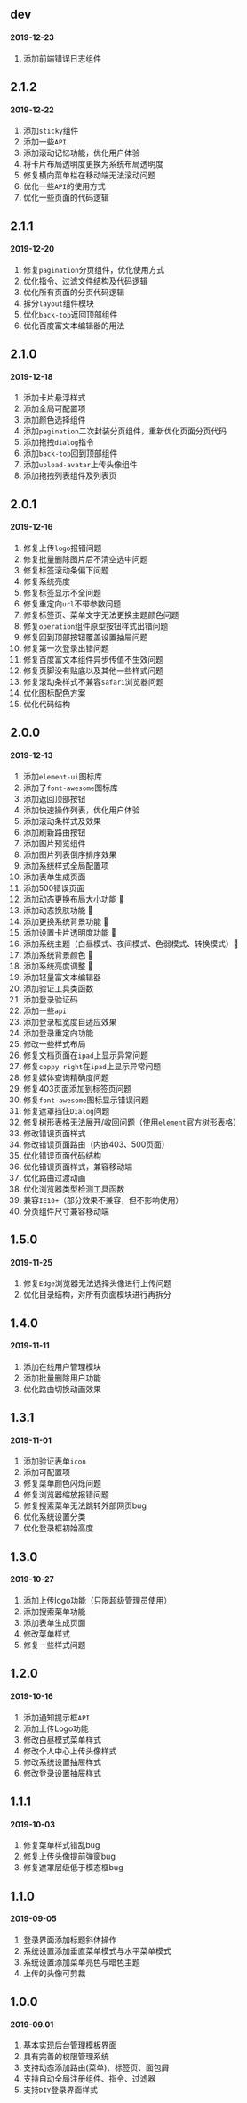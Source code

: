 ## dev

<h4>2019-12-23</h4>

1. 添加前端错误日志组件

## 2.1.2

<h4>2019-12-22</h4>

1. 添加`sticky`组件
2. 添加一些`API`
3. 添加滚动记忆功能，优化用户体验
4. 将卡片布局透明度更换为系统布局透明度
5. 修复横向菜单栏在移动端无法滚动问题
6. 优化一些`API`的使用方式
7. 优化一些页面的代码逻辑

## 2.1.1

<h4>2019-12-20</h4>

1. 修复`pagination`分页组件，优化使用方式
2. 优化指令、过滤文件结构及代码逻辑
3. 优化所有页面的分页代码逻辑
4. 拆分`layout`组件模块
5. 优化`back-top`返回顶部组件
6. 优化百度富文本编辑器的用法

## 2.1.0

<h4>2019-12-18</h4>

1. 添加卡片悬浮样式
2. 添加全局可配置项
3. 添加颜色选择组件
4. 添加`pagination`二次封装分页组件，重新优化页面分页代码
5. 添加拖拽`dialog`指令
6. 添加`back-top`回到顶部组件
7. 添加`upload-avatar`上传头像组件
8. 添加拖拽列表组件及列表页

## 2.0.1

<h4>2019-12-16</h4>

1. 修复上传`logo`报错问题
2. 修复批量删除图片后不清空选中问题
3. 修复标签滚动条偏下问题
4. 修复系统亮度
5. 修复标签显示不全问题
6. 修复重定向`url`不带参数问题
7. 修复标签页、菜单文字无法更换主题颜色问题
8. 修复`operation`组件原型按钮样式出错问题
9. 修复回到顶部按钮覆盖设置抽屉问题
10. 修复第一次登录出错问题
11. 修复百度富文本组件异步传值不生效问题
12. 修复页脚没有贴底以及其他一些样式问题
13. 修复滚动条样式不兼容`safari`浏览器问题
14. 优化图标配色方案
15. 优化代码结构

## 2.0.0

<h4>2019-12-13</h4>

1. 添加`element-ui`图标库
2. 添加了`font-awesome`图标库
3. 添加返回顶部按钮
4. 添加快速操作列表，优化用户体验
5. 添加滚动条样式及效果
6. 添加刷新路由按钮
7. 添加图片预览组件
8.  添加图片列表倒序排序效果
9.  添加系统样式全局配置项
10. 添加表单生成页面
11. 添加500错误页面
12. 添加动态更换布局大小功能 :tshirt:
13. 添加动态换肤功能 :tshirt:
14. 添加更换系统背景功能 :tshirt:
15. 添加设置卡片透明度功能 :tshirt:
16. 添加系统主题（白昼模式、夜间模式、色弱模式、转换模式）:tshirt:
17. 添加系统背景颜色 :tshirt:
18. 添加系统亮度调整 :tshirt:
19. 添加轻量富文本编辑器
20. 添加验证工具类函数
21. 添加登录验证码
22. 添加一些`api`
23. 添加登录框宽度自适应效果
24. 添加登录重定向功能
25. 修改一些样式布局
26. 修复文档页面在`ipad`上显示异常问题
27. 修复`coppy right`在`ipad`上显示异常问题
28. 修复媒体查询精确度问题
29. 修复403页面添加到标签页问题
30. 修复`font-awesome`图标显示错误问题
31. 修复遮罩挡住`Dialog`问题
32. 修复树形表格无法展开/收回问题（使用`element`官方树形表格）
33. 修改错误页面样式
34. 修改错误页面路由（内嵌403、500页面）
35. 优化错误页面代码结构
36. 优化错误页面样式，兼容移动端
37. 优化路由过渡动画
38. 优化浏览器类型检测工具函数
39. 兼容`IE10+`（部分效果不兼容，但不影响使用）
40. 分页组件尺寸兼容移动端

## 1.5.0

<h4>2019-11-25</h4>

1. 修复`Edge`浏览器无法选择头像进行上传问题
2. 优化目录结构，对所有页面模块进行再拆分

## 1.4.0

<h4>2019-11-11</h4>

1. 添加在线用户管理模块
2. 添加批量删除用户功能
3. 优化路由切换动画效果

## 1.3.1

<h4>2019-11-01</h4>

1. 添加验证表单`icon`
2. 添加可配置项
3. 修复菜单颜色闪烁问题
4. 修复浏览器缩放报错问题
5. 修复搜索菜单无法跳转外部网页bug
6. 优化系统设置分类
7. 优化登录框初始高度

## 1.3.0

<h4>2019-10-27</h4>

1. 添加上传logo功能（只限超级管理员使用）
2. 添加搜索菜单功能
3. 添加表单生成页面
4. 修改菜单样式
5. 修复一些样式问题

## 1.2.0

<h4>2019-10-16</h4>

1. 添加通知提示框`API`
2. 添加上传Logo功能
3. 修改白昼模式菜单样式
4. 修改个人中心上传头像样式
5. 修改系统设置抽屉样式
6. 修改登录设置抽屉样式

## 1.1.1

<h4>2019-10-03</h4>

1. 修复菜单样式错乱bug
2. 修复上传头像提前弹窗bug
3. 修复遮罩层级低于模态框bug

## 1.1.0

<h4>2019-09-05</h4>

1. 登录界面添加标题斜体操作
2. 系统设置添加垂直菜单模式与水平菜单模式
3. 系统设置添加菜单亮色与暗色主题
4. 上传的头像可剪裁

## 1.0.0

<h4>2019-09.01</h4>

1. 基本实现后台管理模板界面
2. 具有完善的权限管理系统
3. 支持动态添加路由(菜单)、标签页、面包屑
4. 支持自动全局注册组件、指令、过滤器
5. 支持`DIY`登录界面样式